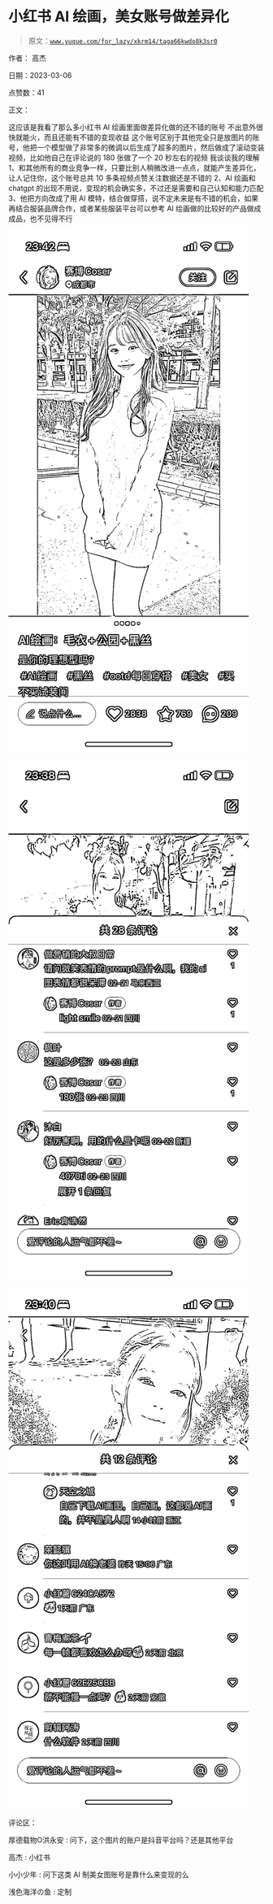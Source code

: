 # 小红书 AI 绘画，美女账号做差异化

> 原文：[`www.yuque.com/for_lazy/xkrm14/taga66kwdo8k3sr0`](https://www.yuque.com/for_lazy/xkrm14/taga66kwdo8k3sr0)



作者： 高杰 

日期：2023-03-06 

点赞数：41 

正文： 

这应该是我看了那么多小红书 AI 绘画里面做差异化做的还不错的账号 不出意外很快就能火，而且还能有不错的变现收益 这个账号区别于其他完全只是放图片的账号，他把一个模型做了非常多的微调以后生成了超多的图片，然后做成了滚动变装视频，比如他自己在评论说的 180 张做了一个 20 秒左右的视频 我谈谈我的理解 1、和其他所有的商业竞争一样，只要比别人稍微改进一点点，就能产生差异化，让人记住你，这个账号总共 10 多条视频点赞关注数据还是不错的 2、AI 绘画和 chatgpt 的出现不用说，变现的机会确实多，不过还是需要和自己认知和能力匹配 3、他把方向改成了用 AI 模特，结合做穿搭，说不定未来是有不错的机会，如果再结合服装品牌合作，或者某些服装平台可以参考 AI 绘画做的比较好的产品做成成品，也不见得不行 

![](img/629c34047931936ac355369f061ca306.png) 

![](img/c1eefa2213bd143ac4777f8ddea8591c.png) 

![](img/286caf4cc4392350ce9c6bd81687f61e.png) 

评论区： 

厚德载物O洪永安 : 问下，这个图片的账户是抖音平台吗？还是其他平台 

高杰 : 小红书 

小小少年 : 问下这类 AI 制美女图账号是靠什么来变现的么 

浅色海洋の鱼 : 定制 


